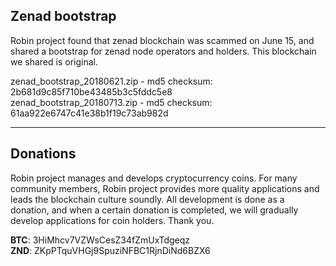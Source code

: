 ## Zenad bootstrap  

Robin project found that zenad blockchain was scammed on June 15, and shared a bootstrap for zenad node operators and holders. This blockchain we shared is original.  
  
zenad_bootstrap_20180621.zip - md5 checksum: 2b681d9c85f710be43485b3c5fddc5e8  
zenad_bootstrap_20180713.zip - md5 checksum: 61aa922e6747c41e38b1f19c73ab982d  
  
***
## Donations  

Robin project manages and develops cryptocurrency coins. For many community members, Robin project provides more quality applications and leads the blockchain culture soundly. All development is done as a donation, and when a certain donation is completed, we will gradually develop applications for coin holders. Thank you.  
  
**BTC**: 3HiMhcv7VZWsCesZ34fZmUxTdgeqz  
**ZND**: ZKpPTquVHGj9SpuziNFBC1RjnDiNd6BZX6  
  
